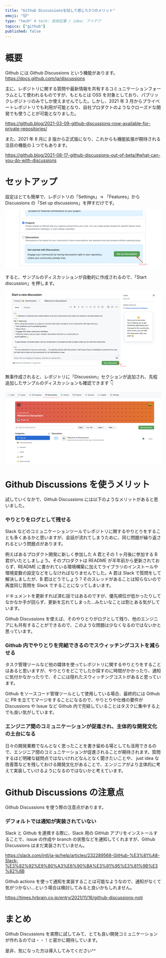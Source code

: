 ```yaml
---
title: "Github Discussionsを試して感じた3つのメリット"
emoji: "😽"
type: "tech" # tech: 技術記事 / idea: アイデア
topics: ["github"]
published: false
---
```


# 概要

Github には Github Discussions という機能があります。
https://docs.github.com/ja/discussions

主に、レポジトリに関する質問や最新情報を共有するコミュニケーションフォーラムとして使われるものですが、もともとは OSS を対象としており、パブリックレポジトリのみでしか使えませんでした。しかし、2021 年 3 月からプライベートレポジトリでも利用が可能となり、自社プロダクトのようなクローズドな開発でも使うことが可能となりました。

https://github.blog/2021-03-09-github-discussions-now-available-for-private-repositories/

また、2021 年 8 月に β 版から正式版になり、これからも機能拡張が期待される注目の機能の１つでもあります。

https://github.blog/2021-08-17-github-discussions-out-of-beta/#what-can-you-do-with-discussions

# セットアップ

設定はとても簡単で、レポジトリの「Settings」→ 「Features」から Discussions の「Set up discussions」を押すだけです。

![github discussions get started image](/images/github-discussions-get-started.png)

すると、サンプルのディスカッションが自動的に作成されるので、「Start discussion」を押します。

![github discussions get started image](/images/start-a-discussion.png)

無事作成されると、レポジトリに「Discussion」セクションが追加され、先程追加したサンプルのディスカッションも確認できます 👇

![welcome to discussions image](/images/welcome-to-discussions.png)

# Github Discussions を使うメリット

試していくなかで、Github Discussions には以下のようなメリットがあると思いました。

### やりとりをログとして残せる

Slack などのコミュニケーションツールでレポジトリに関するやりとりをすることも多くあるかと思いますが、会話が流れてしまうために、同じ問題が繰り返されるという問題点があります。

例えばあるプロダクト開発に新しく参加した A 君とその 1 ヶ月後に参加する B 君がいたとしましょう。そのプロダクトは README が半年前から更新されておらず、README に書かれている環境構築に加えてライブラリのインストールや環境変数の設定などをしなければなりませんでした。A 君は Slack で質問をして解決しましたが、B 君はどうでしょう？そのスレッドがあることは知らないので再度同じ質問を Slack ですることになってしまいます。

ドキュメントを更新すれば済む話ではあるのですが、優先順位が低かったりしてなかなか手が回らず、更新を忘れてしまった...みたいなことは割とある気がしています。

Github Discussions を使えば、そのやりとりがログとして残り、他のエンジニアにも共有することができるので、このような問題は少なくなるのではないかと思っています。

### Github 内でやりとりを完結できるのでスウィッチングコストを減らせる

タスク管理ツールなど他の媒体を使ってレポジトリに関するやりとりをすることはあると思いますが、やりとりをどこでしたか探すのに時間がかかったり、通知に気付かなかったりで、そこには隠れたスウィッチングコストがあると思っています。

Github をソースコード管理ツールとして使用している場合、最終的には Github に PR を立ててマージをすることになるので、やりとりや仕様の要件が Discussions や Issue など Github 内で完結していることはタスクに集中する上でも良い気がしています。

### エンジニア間のコミュニケーションが促進され、主体的な開発文化の土台になる

日々の開発業務でなんとなく思ったことを書き留める場としても活用できるので、エンジニア間のコミュニケーションが促進されることが期待されます。質問するほど明確な疑問点ではないけれどなんとなく聞きたいことや、 just idea な改善策などを残しておける開発文化があることで、エンジニアがより主体的に考えて実装していけるようになるのではないかと考えています。

# Github Discussions の注意点

Github Discussions を使う際の注意点があります。

### デフォルトでは通知が実装されていない

Slack と Github を連携する際に、Slack 用の GitHub アプリをインストールすることで、issue の作成や branch の状態などを通知してくれますが、Github Discussions はまだ実装されていません。

https://slack.com/intl/ja-jp/help/articles/232289568-GitHub-%E3%81%A8-Slack-%E3%82%92%E9%80%A3%E6%90%BA%E3%81%95%E3%81%9B%E3%82%8B

Github actions を使って通知を実装することは可能なようなので、通知がなくて気がつかない...という場合は検討してみると良いかもしれません。

https://times.hrbrain.co.jp/entry/2021/11/16/github-discussions-noti

# まとめ

Github Discussions を実際に試してみて、とても良い開発コミュニケーションが作れるのでは・・！と密かに期待しています。

是非、気になった方は導入してみてください^^
